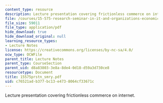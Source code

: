 ```yaml
---
content_type: resource
description: Lecture presentation covering frictionless commerce on internet.
file: /courses/15-575-research-seminar-in-it-and-organizations-economic-perspectives-spring-2004/c76521adb377bc13e4738064cf33671c_15575prstn_smry.pdf
file_size: 59011
file_type: application/pdf
hide_download: true
hide_download_original: null
learning_resource_types:
- Lecture Notes
license: https://creativecommons.org/licenses/by-nc-sa/4.0/
ocw_type: OCWFile
parent_title: Lecture Notes
parent_type: CourseSection
parent_uid: d8a83803-3e8a-8de4-0d18-d59a3d730ce8
resourcetype: Document
title: 15575prstn_smry.pdf
uid: c76521ad-b377-bc13-e473-8064cf33671c
---
```

Lecture presentation covering frictionless commerce on internet.